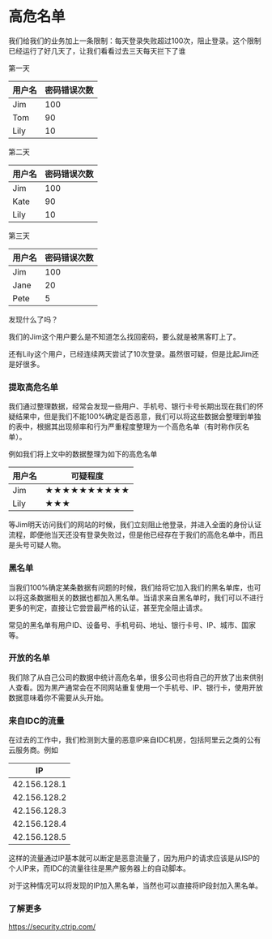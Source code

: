 # 高危名单

我们给我们的业务加上一条限制：每天登录失败超过100次，阻止登录。这个限制已经运行了好几天了，让我们看看过去三天每天拦下了谁

第一天

| 用户名 | 密码错误次数 |
| -- | -- |
| Jim | 100 |
| Tom | 90 |
| Lily | 10 |

第二天

| 用户名 | 密码错误次数 |
| -- | -- |
| Jim | 100 |
| Kate | 90 |
| Lily | 10 |

第三天

| 用户名 | 密码错误次数 |
| -- | -- |
| Jim | 100 |
| Jane | 20 |
| Pete | 5 |

发现什么了吗？

我们的Jim这个用户要么是不知道怎么找回密码，要么就是被黑客盯上了。

还有Lily这个用户，已经连续两天尝试了10次登录。虽然很可疑，但是比起Jim还是好很多。

### 提取高危名单

我们通过整理数据，经常会发现一些用户、手机号、银行卡号长期出现在我们的怀疑结果中，但是我们不能100%确定是否恶意，我们可以将这些数据会整理到单独的表中，根据其出现频率和行为严重程度整理为一个高危名单（有时称作灰名单）。

例如我们将上文中的数据整理为如下的高危名单

| 用户名 | 可疑程度 |
| -- | -- |
| Jim | ★★★★★★★★★★ |
| Lily | ★★★ |

等Jim明天访问我们的网站的时候，我们立刻阻止他登录，并进入全面的身份认证流程，即便他当天还没有登录失败过，但是他已经存在于我们的高危名单中，而且是头号可疑人物。

### 黑名单

当我们100%确定某条数据有问题的时候，我们给将它加入我们的黑名单库，也可以将这条数据相关的数据也都加入黑名单。当请求来自黑名单时，我们可以不进行更多的判定，直接让它尝尝最严格的认证，甚至完全阻止请求。

常见的黑名单有用户ID、设备号、手机号码、地址、银行卡号、IP、城市、国家等。

### 开放的名单

我们除了从自己公司的数据中统计高危名单，很多公司也将自己的开放了出来供别人查看。因为黑产通常会在不同网站重复使用一个手机号、IP、银行卡，使用开放数据意味着你不需要从头开始。

### 来自IDC的流量

在过去的工作中，我们检测到大量的恶意IP来自IDC机房，包括阿里云之类的公有云服务商。例如

| IP |
| -- |
| 42.156.128.1 |
| 42.156.128.2 |
| 42.156.128.3 |
| 42.156.128.4 |
| 42.156.128.5 |

这样的流量通过IP基本就可以断定是恶意流量了，因为用户的请求应该是从ISP的个人IP来，而IDC的流量往往是黑产服务器上的自动脚本。

对于这种情况可以将发现的IP加入黑名单，当然也可以直接将IP段封加入黑名单。

### 了解更多

https://security.ctrip.com/